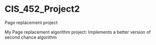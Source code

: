 # CIS_452_Project2
Page replacement project

My Page replacement algorithm project:
Implements a better version of second chance algorithm
